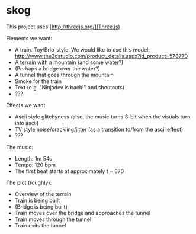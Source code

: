 skog
====

This project uses [http://threejs.org/](Three.js)



Elements we want:
* A train. Toy/Brio-style. We would like to use this model: http://www.the3dstudio.com/product_details.aspx?id_product=578770
* A terrain with a mountain (and some water?)
* (Perhaps a bridge over the water?)
* A tunnel that goes through the mountain
* Smoke for the train
* Text (e.g. "Ninjadev is bach!" and shoutouts)
* ???

Effects we want:
* Ascii style glitchyness (also, the music turns 8-bit when the visuals turn into ascii)
* TV style noise/crackling/jitter (as a transition to/from the ascii effect)
* ???

The music:
* Length: 1m 54s
* Tempo: 120 bpm
* The first beat starts at approximately t = 870

The plot (roughly):
* Overview of the terrain
* Train is being built
* (Bridge is being built)
* Train moves over the bridge and approaches the tunnel
* Train moves through the tunnel
* Train exits the tunnel
